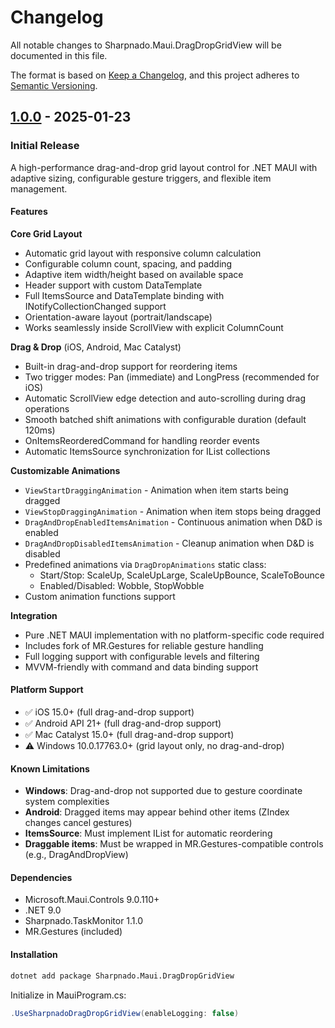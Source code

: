 # Changelog

All notable changes to Sharpnado.Maui.DragDropGridView will be documented in this file.

The format is based on [Keep a Changelog](https://keepachangelog.com/en/1.0.0/),
and this project adheres to [Semantic Versioning](https://semver.org/spec/v2.0.0.html).

## [1.0.0] - 2025-01-23

### Initial Release

A high-performance drag-and-drop grid layout control for .NET MAUI with adaptive sizing, configurable gesture triggers, and flexible item management.

#### Features

**Core Grid Layout**
- Automatic grid layout with responsive column calculation
- Configurable column count, spacing, and padding
- Adaptive item width/height based on available space
- Header support with custom DataTemplate
- Full ItemsSource and DataTemplate binding with INotifyCollectionChanged support
- Orientation-aware layout (portrait/landscape)
- Works seamlessly inside ScrollView with explicit ColumnCount

**Drag & Drop** (iOS, Android, Mac Catalyst)
- Built-in drag-and-drop support for reordering items
- Two trigger modes: Pan (immediate) and LongPress (recommended for iOS)
- Automatic ScrollView edge detection and auto-scrolling during drag operations
- Smooth batched shift animations with configurable duration (default 120ms)
- OnItemsReorderedCommand for handling reorder events
- Automatic ItemsSource synchronization for IList collections

**Customizable Animations**
- `ViewStartDraggingAnimation` - Animation when item starts being dragged
- `ViewStopDraggingAnimation` - Animation when item stops being dragged
- `DragAndDropEnabledItemsAnimation` - Continuous animation when D&D is enabled
- `DragAndDropDisabledItemsAnimation` - Cleanup animation when D&D is disabled
- Predefined animations via `DragDropAnimations` static class:
  - Start/Stop: ScaleUp, ScaleUpLarge, ScaleUpBounce, ScaleToBounce
  - Enabled/Disabled: Wobble, StopWobble
- Custom animation functions support

**Integration**
- Pure .NET MAUI implementation with no platform-specific code required
- Includes fork of MR.Gestures for reliable gesture handling
- Full logging support with configurable levels and filtering
- MVVM-friendly with command and data binding support

#### Platform Support

- ✅ iOS 15.0+ (full drag-and-drop support)
- ✅ Android API 21+ (full drag-and-drop support)
- ✅ Mac Catalyst 15.0+ (full drag-and-drop support)
- ⚠️ Windows 10.0.17763.0+ (grid layout only, no drag-and-drop)

#### Known Limitations

- **Windows**: Drag-and-drop not supported due to gesture coordinate system complexities
- **Android**: Dragged items may appear behind other items (ZIndex changes cancel gestures)
- **ItemsSource**: Must implement IList for automatic reordering
- **Draggable items**: Must be wrapped in MR.Gestures-compatible controls (e.g., DragAndDropView)

#### Dependencies

- Microsoft.Maui.Controls 9.0.110+
- .NET 9.0
- Sharpnado.TaskMonitor 1.1.0
- MR.Gestures (included)

#### Installation

```bash
dotnet add package Sharpnado.Maui.DragDropGridView
```

Initialize in MauiProgram.cs:
```csharp
.UseSharpnadoDragDropGridView(enableLogging: false)
```

[1.0.0]: https://github.com/roubachof/Sharpnado.GridLayout/releases/tag/v1.0.0
